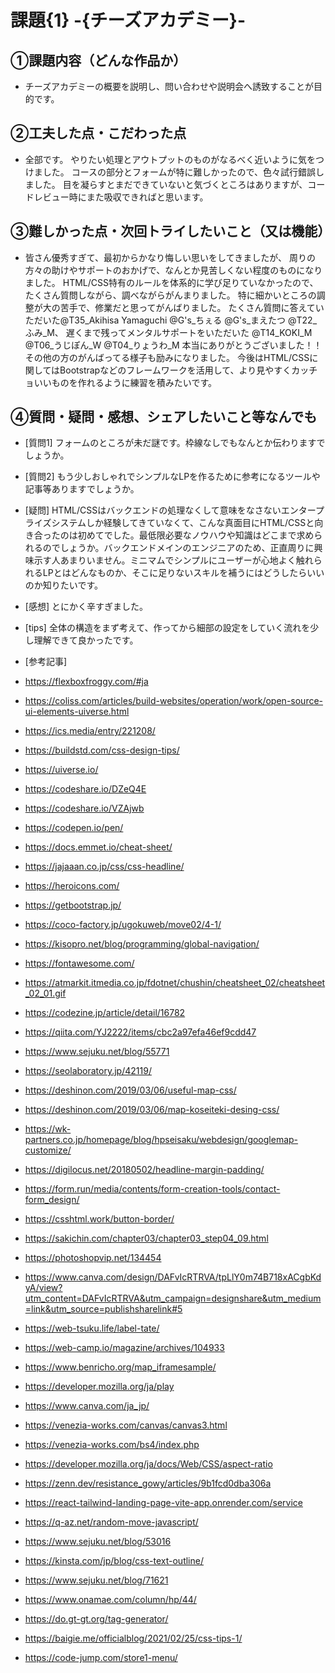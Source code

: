 # 課題{1} -{チーズアカデミー}-

## ①課題内容（どんな作品か）
- チーズアカデミーの概要を説明し、問い合わせや説明会へ誘致することが目的です。


## ②工夫した点・こだわった点
- 全部です。
やりたい処理とアウトプットのものがなるべく近いように気をつけました。
コースの部分とフォームが特に難しかったので、色々試行錯誤しました。
目を凝らすとまだできていないと気づくところはありますが、コードレビュー時にまた吸収できればと思います。

## ③難しかった点・次回トライしたいこと（又は機能）
- 皆さん優秀すぎて、最初からかなり悔しい思いをしてきましたが、
周りの方々の助けやサポートのおかげで、なんとか見苦しくない程度のものになりました。
HTML/CSS特有のルールを体系的に学び足りていなかったので、たくさん質問しながら、調べながらがんまりました。
特に細かいところの調整が大の苦手で、修業だと思ってがんばりました。
たくさん質問に答えていただいた@T35_Akihisa Yamaguchi @G's_ちぇる @G's_まえたつ @T22_ふみ_M、
遅くまで残ってメンタルサポートをいただいた @T14_KOKI_M @T06_うじぽん_W @T04_りょうわ_M 本当にありがとうございました！！
その他の方のがんばってる様子も励みになりました。
今後はHTML/CSSに関してはBootstrapなどのフレームワークを活用して、より見やすくカッチョいいものを作れるように練習を積みたいです。

## ④質問・疑問・感想、シェアしたいこと等なんでも
- [質問1] フォームのところが未だ謎です。枠線なしでもなんとか伝わりますでしょうか。
- [質問2] もう少しおしゃれでシンプルなLPを作るために参考になるツールや記事等ありますでしょうか。

- [疑問] HTML/CSSはバックエンドの処理なくして意味をなさないエンタープライズシステムしか経験してきていなくて、こんな真面目にHTML/CSSと向き合ったのは初めてでした。最低限必要なノウハウや知識はどこまで求められるのでしょうか。バックエンドメインのエンジニアのため、正直周りに興味示す人あまりいません。ミニマムでシンプルにユーザーが心地よく触れられるLPとはどんなものか、そこに足りないスキルを補うにはどうしたらいいのか知りたいです。

- [感想] とにかく辛すぎました。

- [tips] 全体の構造をまず考えて、作ってから細部の設定をしていく流れを少し理解できて良かったです。

- [参考記事] 
 - https://flexboxfroggy.com/#ja
 - https://coliss.com/articles/build-websites/operation/work/open-source-ui-elements-uiverse.html
 - https://ics.media/entry/221208/
 - https://buildstd.com/css-design-tips/
 - https://uiverse.io/
 - https://codeshare.io/DZeQ4E
 - https://codeshare.io/VZAjwb
 - https://codepen.io/pen/
 - https://docs.emmet.io/cheat-sheet/
 - https://jajaaan.co.jp/css/css-headline/
 - https://heroicons.com/
 - https://getbootstrap.jp/
 - https://coco-factory.jp/ugokuweb/move02/4-1/
 - https://kisopro.net/blog/programming/global-navigation/
 - https://fontawesome.com/
 - https://atmarkit.itmedia.co.jp/fdotnet/chushin/cheatsheet_02/cheatsheet_02_01.gif
 - https://codezine.jp/article/detail/16782
 - https://qiita.com/YJ2222/items/cbc2a97efa46ef9cdd47
 - https://www.sejuku.net/blog/55771
 - https://seolaboratory.jp/42119/
 - https://deshinon.com/2019/03/06/useful-map-css/
 - https://deshinon.com/2019/03/06/map-koseiteki-desing-css/
 - https://wk-partners.co.jp/homepage/blog/hpseisaku/webdesign/googlemap-customize/
 - https://digilocus.net/20180502/headline-margin-padding/
 - https://form.run/media/contents/form-creation-tools/contact-form_design/
 - https://csshtml.work/button-border/
 - https://sakichin.com/chapter03/chapter03_step04_09.html
 - https://photoshopvip.net/134454
 - https://www.canva.com/design/DAFvIcRTRVA/tpLlY0m74B718xACgbKdyA/view?utm_content=DAFvIcRTRVA&utm_campaign=designshare&utm_medium=link&utm_source=publishsharelink#5
 - https://web-tsuku.life/label-tate/
 - https://web-camp.io/magazine/archives/104933
 - https://www.benricho.org/map_iframesample/
 - https://developer.mozilla.org/ja/play
 - https://www.canva.com/ja_jp/
 - https://venezia-works.com/canvas/canvas3.html
 - https://venezia-works.com/bs4/index.php
 - https://developer.mozilla.org/ja/docs/Web/CSS/aspect-ratio
 - https://zenn.dev/resistance_gowy/articles/9b1fcd0dba306a
 - https://react-tailwind-landing-page-vite-app.onrender.com/service
 - https://q-az.net/random-move-javascript/
 - https://www.sejuku.net/blog/53016
 - https://kinsta.com/jp/blog/css-text-outline/
 - https://www.sejuku.net/blog/71621
 - https://www.onamae.com/column/hp/44/
 - https://do.gt-gt.org/tag-generator/
 - https://baigie.me/officialblog/2021/02/25/css-tips-1/
 - https://code-jump.com/store1-menu/